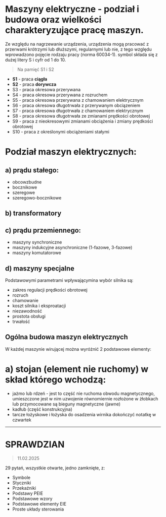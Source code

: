 # Maszyny elektryczne - podział i budowa oraz wielkości charakteryzujące pracę maszyn. 

Ze względu na nagrzewanie urządzenia, urządzenia mogą pracować z przerwami krótrzymi lub dłuższymi, regularnymi lub nie, z tego względu wprowadzono pojęcie rodzaju pracy (norma 60034-1). symbol składa się z dużej litery S i cyfr od 1 do 10.

> Na pamięć S1 i S2

- **S1** - praca **ciągła**
- **S2** - praca **dorywcza**
- S3 - praca okresowa przerywana 
- S4 - praca okresowa przerywana z rozruchem
- S5 - praca okresowa przerywana z chamowaniem elektrycznym 
- S6 - praca okresowa długotrwała z przerywanym obciązeniem 
- S7 - praca okresowa długotrwała z chamowaniem elektrycznym 
- S8 - praca okresowa długotrwała ze zmianami prędkości obrotowej 
- S9 - praca z nieokresowymi zmianami obciążenia i zmiany prędkości obrotowej 
- S10 - praca z określonymi obciążeniami stałymi 

# Podział maszyn elektrycznych: 

## a) prądu stałego: 

- obcowzbudne
- bocznikowe 
- szeregowe 
- szeregowo-bocznikowe

## b) transformatory
## c) prądu przemiennego: 

- maszyny synchroniczne 
- maszyny indukcyjne asynchroniczne (1-fazowe, 3-fazowe)
- maszyny komutatorowe 

## d) maszyny specjalne

Podstawowymi parametrami wpływającymina wybór silnika są: 
- zakres regulacji prędkości obrotowej 
- rozruch
- chamowanie
- koszt silnika i eksproatacji
- niezawodność
- prostota obsługi
- trwałość

## Ogólna budowa maszyn elektrycznych 
W każdej maszynie wirującej można wyróżnić 2 podstawowe elementy:

# a) stojan (element nie ruchomy) w skład którego wchodzą:
- jażmo lub rdzeń - jest to część nie ruchoma obwodu magnetycznego, umieszczone jest w nim uzwojenie równomiernie rozłożone w żłobkach lub przymocowane są bieguny magnetyczne (jawne) 
- kadłub (część konstrukcyjna)
- tarcze łożyskowe i łożyska do osadzenia wirnika
dokończyć notatkę w czwartek

---

# SPRAWDZIAN

> 11.02.2025

29 pytań, wszystkie otwarte, jedno zamknięte, z:

- Symbole
- Styczniki
- Przekaźniki
- Podstawy PEIE
- Podstawowe wzory
- Podstawowe elementy EIE
- Proste układy sterowania
